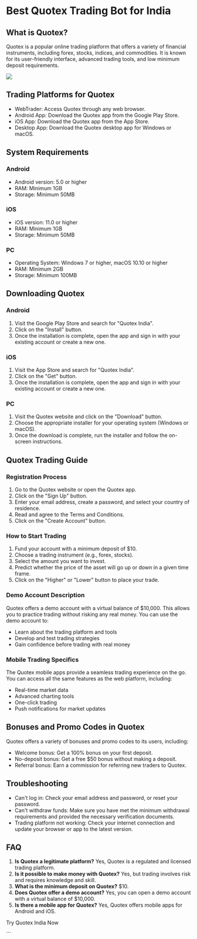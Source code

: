 # Best Quotex Trading Bot for India

## What is Quotex?

Quotex is a popular online trading platform that offers a variety of
financial instruments, including forex, stocks, indices, and
commodities. It is known for its user-friendly interface, advanced
trading tools, and low minimum deposit requirements.

[![](https://static.quotex.io/files/4_en/300_250.jpg)](https://traff.sbs/brokerqxlid)

## Trading Platforms for Quotex

-   WebTrader: Access Quotex through any web browser.
-   Android App: Download the Quotex app from the Google Play Store.
-   iOS App: Download the Quotex app from the App Store.
-   Desktop App: Download the Quotex desktop app for Windows or macOS.

## System Requirements

### Android

-   Android version: 5.0 or higher
-   RAM: Minimum 1GB
-   Storage: Minimum 50MB

### iOS

-   iOS version: 11.0 or higher
-   RAM: Minimum 1GB
-   Storage: Minimum 50MB

### PC

-   Operating System: Windows 7 or higher, macOS 10.10 or higher
-   RAM: Minimum 2GB
-   Storage: Minimum 100MB

## Downloading Quotex

### Android

1.  Visit the Google Play Store and search for "Quotex India".
2.  Click on the "Install" button.
3.  Once the installation is complete, open the app and sign in with
    your existing account or create a new one.

### iOS

1.  Visit the App Store and search for "Quotex India".
2.  Click on the "Get" button.
3.  Once the installation is complete, open the app and sign in with
    your existing account or create a new one.

### PC

1.  Visit the Quotex website and click on the "Download" button.
2.  Choose the appropriate installer for your operating system (Windows
    or macOS).
3.  Once the download is complete, run the installer and follow the
    on-screen instructions.

## Quotex Trading Guide

### Registration Process

1.  Go to the Quotex website or open the Quotex app.
2.  Click on the "Sign Up" button.
3.  Enter your email address, create a password, and select your country
    of residence.
4.  Read and agree to the Terms and Conditions.
5.  Click on the "Create Account" button.

### How to Start Trading

1.  Fund your account with a minimum deposit of \$10.
2.  Choose a trading instrument (e.g., forex, stocks).
3.  Select the amount you want to invest.
4.  Predict whether the price of the asset will go up or down in a given
    time frame.
5.  Click on the "Higher" or "Lower" button to place your
    trade.

### Demo Account Description

Quotex offers a demo account with a virtual balance of \$10,000. This
allows you to practice trading without risking any real money. You can
use the demo account to:

-   Learn about the trading platform and tools
-   Develop and test trading strategies
-   Gain confidence before trading with real money

### Mobile Trading Specifics

The Quotex mobile apps provide a seamless trading experience on the go.
You can access all the same features as the web platform, including:

-   Real-time market data
-   Advanced charting tools
-   One-click trading
-   Push notifications for market updates

## Bonuses and Promo Codes in Quotex

Quotex offers a variety of bonuses and promo codes to its users,
including:

-   Welcome bonus: Get a 100% bonus on your first deposit.
-   No-deposit bonus: Get a free \$50 bonus without making a deposit.
-   Referral bonus: Earn a commission for referring new traders to
    Quotex.

## Troubleshooting

-   Can\'t log in: Check your email address and password, or reset your
    password.
-   Can\'t withdraw funds: Make sure you have met the minimum withdrawal
    requirements and provided the necessary verification documents.
-   Trading platform not working: Check your internet connection and
    update your browser or app to the latest version.

## FAQ

1.  **Is Quotex a legitimate platform?** Yes, Quotex is a regulated and
    licensed trading platform.
2.  **Is it possible to make money with Quotex?** Yes, but trading
    involves risk and requires knowledge and skill.
3.  **What is the minimum deposit on Quotex?** \$10.
4.  **Does Quotex offer a demo account?** Yes, you can open a demo
    account with a virtual balance of \$10,000.
5.  **Is there a mobile app for Quotex?** Yes, Quotex offers mobile apps
    for Android and iOS.

Try Quotex India Now

\`\`\`

